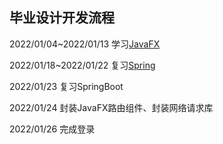 ## 毕业设计开发流程

2022/01/04~2022/01/13 学习[JavaFX](https://space.bilibili.com/5096022/channel/seriesdetail?sid=394169)

2022/01/18~2022/01/22 复习[Spring](https://www.bilibili.com/video/BV185411477k)

2022/01/23 复习SpringBoot

2022/01/24 封装JavaFX路由组件、封装网络请求库

2022/01/26 完成登录